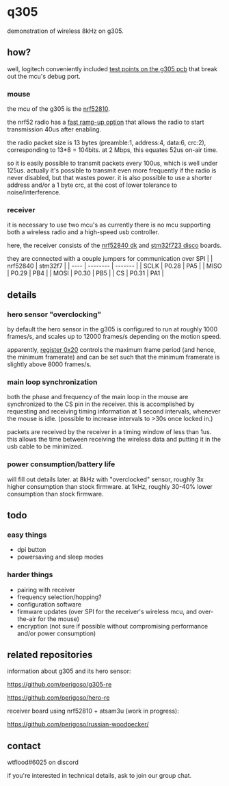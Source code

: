 # q305

demonstration of wireless 8kHz on g305.

## how?

well, logitech conveniently included [test points on the g305 pcb](https://github.com/perigoso/g305-re#testpoints)
that break out the mcu's debug port.

### mouse

the mcu of the g305 is the [nrf52810](https://www.nordicsemi.com/Products/Low-power-short-range-wireless/nRF52810).

the nrf52 radio has a [fast ramp-up option](https://infocenter.nordicsemi.com/topic/ps_nrf52810/radio.html?cp=4_5_0_5_13_14_7#unique_345893154)
that allows the radio to start transmission 40us after enabling.

the radio packet size is 13 bytes (preamble:1, address:4, data:6, crc:2),
corresponding to 13*8 = 104bits. at 2 Mbps, this equates 52us on-air time.

so it is easily possible to transmit packets every 100us, which is well under
125us. actually it's possible to transmit even more frequently if the radio is
never disabled, but that wastes power. it is also possible to use a shorter
address and/or a 1 byte crc, at the cost of lower tolerance to
noise/interference.

### receiver

it is necessary to use two mcu's as currently there is no mcu supporting both a
wireless radio and a high-speed usb controller.

here, the receiver consists of the [nrf52840 dk](https://www.nordicsemi.com/Software-and-Tools/Development-Kits/nRF52840-DK)
and [stm32f723 disco](https://www.st.com/en/evaluation-tools/32f723ediscovery.html)
boards.

they are connected with a couple jumpers for communication over SPI
|      | nrf52840 | stm32f7 |
| ---- | -------- | ------- |
| SCLK |    P0.28 |     PA5 |
| MISO |    P0.29 |     PB4 |
| MOSI |    P0.30 |     PB5 |
| CS   |    P0.31 |     PA1 |

## details

### hero sensor "overclocking"

by default the hero sensor in the g305 is configured to run at roughly
1000 frames/s, and scales up to 12000 frames/s depending on the motion speed.

apparently, [register 0x20](https://github.com/perigoso/hero-re/#registers)
controls the maximum frame period (and hence, the minimum framerate) and can be
set such that the minimum framerate is slightly above 8000 frames/s.

### main loop synchronization

both the phase and frequency of the main loop in the mouse are synchronized to
the CS pin in the receiver. this is accomplished by requesting and receiving
timing information at 1 second intervals, whenever the mouse is idle. (possible
to increase intervals to >30s once locked in.)

packets are received by the receiver in a timing window of less than 1us. this
allows the time between receiving the wireless data and putting it in the usb
cable to be minimized.

### power consumption/battery life

will fill out details later. at 8kHz with "overclocked" sensor, roughly 3x
higher consumption than stock firmware. at 1kHz, roughly 30-40% lower
consumption than stock firmware.

## todo

### easy things

- dpi button
- powersaving and sleep modes

### harder things

- pairing with receiver
- frequency selection/hopping?
- configuration software
- firmware updates (over SPI for the receiver's wireless mcu, and over-the-air
  for the mouse)
- encryption (not sure if possible without compromising performance and/or
  power consumption)

## related repositories

information about g305 and its hero sensor:

https://github.com/perigoso/g305-re

https://github.com/perigoso/hero-re

receiver board using nrf52810 + atsam3u (work in progress):

https://github.com/perigoso/russian-woodpecker/

## contact

wtflood#6025 on discord

if you're interested in technical details, ask to join our group chat.
